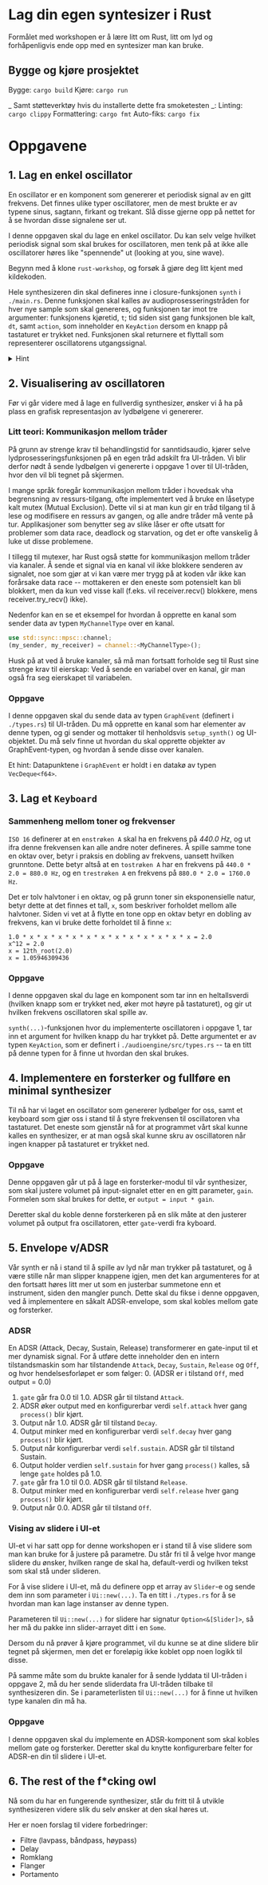# Lag din egen syntesizer i Rust

Formålet med workshopen er å lære litt om Rust, litt om lyd og forhåpenligvis ende opp med en syntesizer man kan bruke.

## Bygge og kjøre prosjektet
Bygge: `cargo build`
Kjøre: `cargo run`

_ Samt støtteverktøy hvis du installerte dette fra smoketesten _:
Linting: `cargo clippy`
Formattering: `cargo fmt`
Auto-fiks: `cargo fix`


# Oppgavene

## 1. Lag en enkel oscillator
En oscillator er en komponent som genererer et periodisk signal av en gitt frekvens. Det finnes ulike typer oscillatorer, men de mest brukte
er av typene sinus, sagtann, firkant og trekant. Slå disse gjerne opp på nettet for å se hvordan disse signalene ser ut.

I denne oppgaven skal du lage en enkel oscillator. Du kan selv velge hvilket periodisk signal som skal brukes for oscillatoren, men tenk på
at ikke alle oscillatorer høres like "spennende" ut (looking at you, sine wave).

Begynn med å klone `rust-workshop`, og forsøk å gjøre deg litt kjent med kildekoden.

Hele synthesizeren din skal defineres inne i closure-funksjonen `synth` i `./main.rs`. Denne funksjonen skal kalles av audioprosesseringstråden
for hver nye sample som skal genereres, og funksjonen tar imot tre argumenter: funksjonens kjøretid, `t`; tid siden sist gang funksjonen ble kalt,
`dt`, samt `action`, som inneholder en `KeyAction` dersom en knapp på tastaturet er trykket ned. Funksjonen skal returnere et flyttall
som representerer oscillatorens utgangssignal.

<details><summary>Hint</summary>
<p>
A simple phase of an sine oscillation wave can be expressed by the following.
```
y(t) = A * sin(2 &#960; &#402; t &#43; &phi;), where A, &#402;, and &phi; are constant parameters.
```
</p>
Sinusiod function is explained in detail [here](https://en.wikipedia.org/wiki/Sine_wave).
And[here](https://en.wikipedia.org/wiki/Phase_(waves)#Formula_for_phase_of_an_oscillation_or_a_wave).
You're highly encouraged to implement another type of oscillating wave:
- [Square wave](https://en.wikipedia.org/wiki/Square_wave)
- [Triangle wave](https://en.wikipedia.org/wiki/Triangle_wave)
- [Sawtooth wave](https://en.wikipedia.org/wiki/Sawtooth_wave)
</details>

## 2. Visualisering av oscillatoren
Før vi går videre med å lage en fullverdig synthesizer, ønsker vi å ha på plass en grafisk representasjon av lydbølgene vi genererer.

### Litt teori: Kommunikasjon mellom tråder
På grunn av strenge krav til behandlingstid for sanntidsaudio, kjører selve lydprosesseringsfunksjonen på en egen tråd adskilt fra
UI-tråden. Vi blir derfor nødt å sende lydbølgen vi genererte i oppgave 1 over til UI-tråden, hvor den vil bli tegnet på skjermen.

I mange språk foregår kommunikasjon mellom tråder i hovedsak vha begrensning av ressurs-tilgang, ofte implementert ved å bruke
en låsetype kalt mutex (Mutual Exclusion). Dette vil si at man kun gir en tråd tilgang til å lese og modifisere en ressurs av gangen,
og alle andre tråder må vente på tur. Applikasjoner som benytter seg av slike låser er ofte utsatt for problemer som data race,
deadlock og starvation, og det er ofte vanskelig å luke ut disse problemene.

I tillegg til mutexer, har Rust også støtte for kommunikasjon mellom tråder via kanaler. Å sende et signal via en kanal vil ikke blokkere
senderen av signalet, noe som gjør at vi kan være mer trygg på at koden vår ikke kan forårsake data race -- mottakeren er den eneste
som potensielt kan bli blokkert, men da kun ved visse kall (f.eks. vil receiver.recv() blokkere, mens receiver.try_recv() ikke).

Nedenfor kan en se et eksempel for hvordan å opprette en kanal som sender data av typen `MyChannelType` over en kanal.

```rust
use std::sync::mpsc::channel;
(my_sender, my_receiver) = channel::<MyChannelType>();
```

Husk på at ved å bruke kanaler, så må man fortsatt forholde seg til Rust sine strenge krav til eierskap: Ved å sende en variabel over en kanal,
gir man også fra seg eierskapet til variabelen.

### Oppgave
I denne oppgaven skal du sende data av typen `GraphEvent` (definert i `./types.rs`) til UI-tråden. Du må opprette en kanal som har elementer
av denne typen, og gi sender og mottaker til henholdsvis `setup_synth()` og UI-objektet. Du må selv finne ut hvordan du skal opprette
objekter av GraphEvent-typen, og hvordan å sende disse over kanalen.

Et hint: Datapunktene i `GraphEvent` er holdt i en datakø av typen `VecDeque<f64>`.


## 3. Lag et `Keyboard`

### Sammenheng mellom toner og frekvenser
`ISO 16` definerer at en `enstrøken A` skal ha en frekvens på _440.0 Hz_, og ut ifra denne frekvensen kan alle andre noter defineres.
Å spille samme tone en oktav over, betyr i praksis en dobling av frekvens, uansett hvilken grunntone. Dette betyr altså at en `tostrøken A`
har en frekvens på `440.0 * 2.0 = 880.0 Hz`, og en `trestrøken A` en frekvens på `880.0 * 2.0 = 1760.0 Hz`.

Det er tolv halvtoner i en oktav, og på grunn toner sin eksponensielle natur, betyr dette at det finnes et tall, `x`, som beskriver forholdet
mellom alle halvtoner. Siden vi vet at å flytte en tone opp en oktav betyr en dobling av frekvens, kan vi bruke dette forholdet til å finne `x`:

```
1.0 * x * x * x * x * x * x * x * x * x * x * x * x = 2.0
x^12 = 2.0
x = 12th_root(2.0)
x = 1.05946309436
```

### Oppgave
I denne oppgaven skal du lage en komponent som tar inn en heltallsverdi (hvilken knapp som er trykket ned, øker mot høyre på tastaturet),
og gir ut hvilken frekvens oscillatoren skal spille av.

`synth(...)`-funksjonen hvor du implementerte oscillatoren i oppgave 1, tar inn et argument for hvilken knapp du har trykket på. Dette argumentet
er av typen `KeyAction`, som er definert i `./audioengine/src/types.rs` -- ta en titt på denne typen for å finne ut hvordan den skal brukes.

## 4. Implementere en forsterker og fullføre en minimal synthesizer
Til nå har vi laget en oscillator som genererer lydbølger for oss, samt et keyboard som gjør oss i stand til å styre frekvensen til oscillatoren
vha tastaturet. Det eneste som gjenstår nå for at programmet vårt skal kunne kalles en synthesizer, er at man også skal kunne skru av oscillatoren
når ingen knapper på tastaturet er trykket ned.

### Oppgave
Denne oppgaven går ut på å lage en forsterker-modul til vår synthesizer, som skal justere volumet på input-signalet etter en en gitt parameter,
`gain`. Formelen som skal brukes for dette, er `output = input * gain`.

Deretter skal du koble denne forsterkeren på en slik måte at den justerer volumet på output fra oscillatoren, etter `gate`-verdi fra kyboard.


## 5. Envelope v/ADSR
Vår synth er nå i stand til å spille av lyd når man trykker på tastaturet, og å være stille når man slipper knappene igjen, men det kan
argumenteres for at den fortsatt høres litt mer ut som en justerbar summetone enn et instrument, siden den mangler punch. Dette skal du fikse
i denne oppgaven, ved å implementere en såkalt ADSR-envelope, som skal kobles mellom gate og forsterker.

### ADSR
En ADSR (Attack, Decay, Sustain, Release) transformerer en gate-input til et mer dynamisk signal. For å utføre dette inneholder den en intern
tilstandsmaskin som har tilstandende `Attack`, `Decay`, `Sustain`, `Release` og `Off`, og hvor hendelsesforløpet er som følger:
0. (ADSR er i tilstand `Off`, med output = 0.0)
1. `gate` går fra 0.0 til 1.0. ADSR går til tilstand `Attack`.
2. ADSR øker output med en konfigurerbar verdi `self.attack` hver gang `process()` blir kjørt.
3. Output når 1.0. ADSR går til tilstand `Decay`.
4. Output minker med en konfigurerbar verdi `self.decay` hver gang `process()` blir kjørt.
5. Output når konfigurerbar verdi `self.sustain`. ADSR går til tilstand Sustain.
6. Output holder verdien `self.sustain` for hver gang `process()` kalles, så lenge `gate` holdes på 1.0.
7. `gate` går fra 1.0 til 0.0. ADSR går til tilstand `Release`.
8. Output minker med en konfigurerbar verdi `self.release` hver gang `process()` blir kjørt.
9. Output når 0.0. ADSR går til tilstand `Off`.

### Vising av slidere i UI-et
UI-et vi har satt opp for denne workshopen er i stand til å vise slidere som man kan bruke for å justere på parametre. Du står fri til å
velge hvor mange slidere du ønsker, hvilken range de skal ha, default-verdi og hvilken tekst som skal stå under slideren.

For å vise slidere i UI-et, må du definere opp et array av `Slider`-e og sende dem inn som parameter i `Ui::new(...)`. Ta en titt i
`./types.rs` for å se hvordan man kan lage instanser av denne typen.

Parameteren til `Ui::new(...)` for slidere har signatur `Option<&[Slider]>`, så her må du pakke inn slider-arrayet ditt i en `Some`.

Dersom du nå prøver å kjøre programmet, vil du kunne se at dine slidere blir tegnet på skjermen, men det er foreløpig ikke koblet opp
noen logikk til disse.

På samme måte som du brukte kanaler for å sende lyddata til UI-tråden i oppgave 2, må du her sende sliderdata fra UI-tråden tilbake til
synthesizeren din. Se i parameterlisten til `Ui::new(...)` for å finne ut hvilken type kanalen din må ha.

### Oppgave
I denne oppgaven skal du implemente en ADSR-komponent som skal kobles mellom gate og forsterker. Deretter skal du knytte konfigurerbare
felter for ADSR-en din til slidere i UI-et.

## 6. The rest of the f*cking owl
Nå som du har en fungerende synthesizer, står du fritt til å utvikle synthesizeren videre slik du selv ønsker at den skal høres ut.

Her er noen forslag til videre forbedringer:
- Filtre (lavpass, båndpass, høypass)
- Delay
- Romklang
- Flanger
- Portamento
